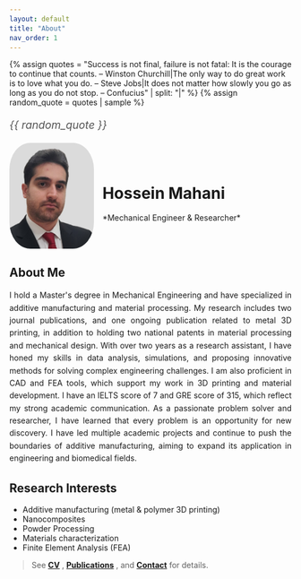 ```yaml
---
layout: default
title: "About"
nav_order: 1
---
```


<!-- Liquid Random Quote -->
{% assign quotes = "Success is not final, failure is not fatal: It is the courage to continue that counts. – Winston Churchill|The only way to do great work is to love what you do. – Steve Jobs|It does not matter how slowly you go as long as you do not stop. – Confucius" | split: "|" %}
{% assign random_quote = quotes | sample %}


<p style="font-style: italic; color: #555; margin: 20px 0; font-size: 1.2rem;">
  {{ random_quote }}
</p>


<div class="headshot-container" style="display: flex; align-items: center; flex-wrap: wrap;">
  <img 
    src="/assets/img/headshot.jpg" 
    alt="Hossein Mahani" 
    style="width: 4cm; height: 5cm; border-radius: 25%; object-fit: cover; margin-right: 15px;">
  <div class="name-container">
    <h1 id="hossein-name">Hossein Mahani</h1>
    <p>*Mechanical Engineer & Researcher*</p>
  </div>
</div>

<h2 id="about-me">About Me</h2>
<p style="text-align: justify; text-justify: inter-word; line-height: 1.6;">
  I hold a Master's degree in Mechanical Engineering and have specialized in additive manufacturing and material processing. My research includes two journal publications, and one ongoing publication related to metal 3D printing, in addition to holding two national patents in material processing and mechanical design. With over two years as a research assistant, I have honed my skills in data analysis, simulations, and proposing innovative methods for solving complex engineering challenges. I am also proficient in CAD and FEA tools, which support my work in 3D printing and material development. I have an IELTS score of 7 and GRE score of 315, which reflect my strong academic communication. As a passionate problem solver and researcher, I have learned that every problem is an opportunity for new discovery. I have led multiple academic projects and continue to push the boundaries of additive manufacturing, aiming to expand its application in engineering and biomedical fields.
</p>


## Research Interests
- Additive manufacturing (metal & polymer 3D printing)  
- Nanocomposites  
- Powder Processing  
- Materials characterization  
- Finite Element Analysis (FEA)
  
   


> See  **[CV](/cv)** , **[Publications](/publications)** , and **[Contact](/contact)** for details.
